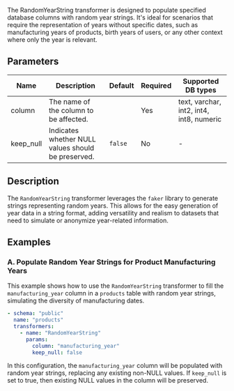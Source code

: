 The RandomYearString transformer is designed to populate specified database columns with random year strings. It's ideal for scenarios that require the representation of years without specific dates, such as manufacturing years of products, birth years of users, or any other context where only the year is relevant.

## Parameters

| Name      | Description                                          | Default | Required | Supported DB types |
|-----------|------------------------------------------------------|---------|----------|--------------------|
| column    | The name of the column to be affected.               |         | Yes      | text, varchar, int2, int4, int8, numeric |
| keep_null | Indicates whether NULL values should be preserved.  | `false` | No       | -                  |

## Description

The `RandomYearString` transformer leverages the `faker` library to generate strings representing random years. This allows for the easy generation of year data in a string format, adding versatility and realism to datasets that need to simulate or anonymize year-related information.

## Examples

### A. Populate Random Year Strings for Product Manufacturing Years

This example shows how to use the `RandomYearString` transformer to fill the `manufacturing_year` column in a `products` table with random year strings, simulating the diversity of manufacturing dates.

```yaml
- schema: "public"
  name: "products"
  transformers:
    - name: "RandomYearString"
      params:
        column: "manufacturing_year"
        keep_null: false
```

In this configuration, the `manufacturing_year` column will be populated with random year strings, replacing any existing non-NULL values. If `keep_null` is set to true, then existing NULL values in the column will be preserved.

